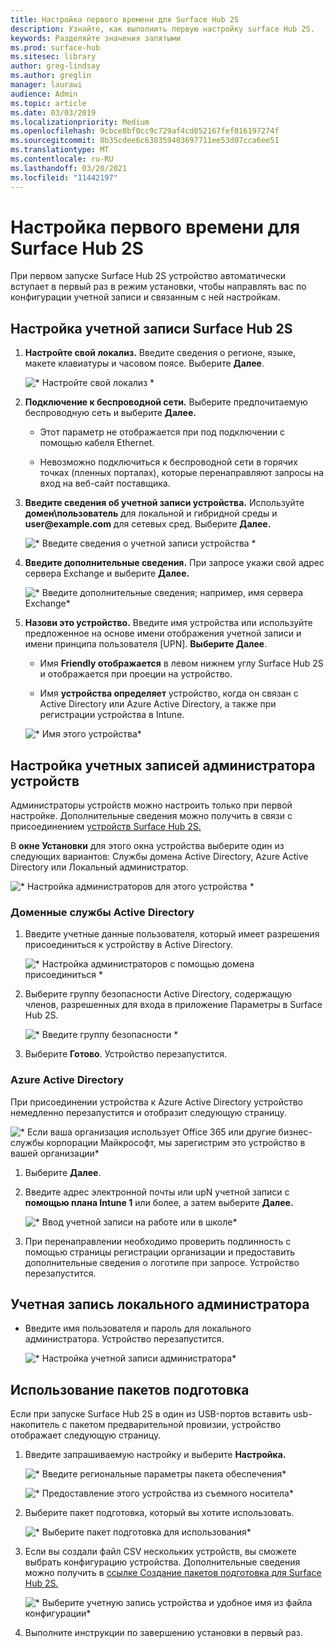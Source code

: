 ```yaml
---
title: Настройка первого времени для Surface Hub 2S
description: Узнайте, как выполнить первую настройку surface Hub 2S.
keywords: Разделяйте значения запятыми
ms.prod: surface-hub
ms.sitesec: library
author: greg-lindsay
ms.author: greglin
manager: laurawi
audience: Admin
ms.topic: article
ms.date: 03/03/2019
ms.localizationpriority: Medium
ms.openlocfilehash: 9cbce8bf0cc9c729af4cd052167fef016197274f
ms.sourcegitcommit: 8b35cdee6c638359403697711ee53d07cca6ee51
ms.translationtype: MT
ms.contentlocale: ru-RU
ms.lasthandoff: 03/20/2021
ms.locfileid: "11442197"
---
```

# <a name="first-time-setup-for-surface-hub-2s"></a>Настройка первого времени для Surface Hub 2S

При первом запуске Surface Hub 2S устройство автоматически вступает в первый раз в режим установки, чтобы направлять вас по конфигурации учетной записи и связанным с ней настройкам.

## <a name="configuring-surface-hub-2s-account"></a>Настройка учетной записи Surface Hub 2S

1. **Настройте свой локализ.** Введите сведения о регионе, языке, макете клавиатуры и часовом поясе. Выберите **Далее**.

   ![* Настройте свой локализ *](images/sh2-run1.png)

1. **Подключение к беспроводной сети.** Выберите предпочитаемую беспроводную сеть и выберите **Далее.**

   - Этот параметр не отображается при под подключении с помощью кабеля Ethernet.

   - Невозможно подключиться к беспроводной сети в горячих точках (пленных порталах), которые перенаправляют запросы на вход на веб-сайт поставщика.

3. **Введите сведения об учетной записи устройства.** Используйте **домен\пользователь** для локальной и гибридной среды и **user\@example.com** для сетевых сред. Выберите **Далее.**

   ![* Введите сведения о учетной записи устройства *](images/sh2-run2.png)

1. **Введите дополнительные сведения.** При запросе укажи свой адрес сервера Exchange и выберите **Далее.**

   ![* Введите дополнительные сведения; например, имя сервера Exchange*](images/sh2-run3.png)

1. **Назови это устройство.** Введите имя устройства или используйте предложенное на основе имени отображения учетной записи и имени принципа пользователя [UPN]. **Выберите Далее**.

   - Имя **Friendly отображается** в левом нижнем углу Surface Hub 2S и отображается при проеции на устройство.

   - Имя **устройства определяет** устройство, когда он связан с Active Directory или Azure Active Directory, а также при регистрации устройства в Intune.

   ![* Имя этого устройства*](images/sh2-run4.png)
 

## <a name="configuring-device-admin-accounts"></a>Настройка учетных записей администратора устройств

Администраторы устройств можно настроить только при первой настройке. Дополнительные сведения можно получить в связи с присоединением [устройств Surface Hub 2S.](https://docs.microsoft.com/surface-hub/prepare-your-environment-for-surface-hub#device-affiliation)

В **окне Установки** для этого окна устройства выберите один из следующих вариантов: Службы домена Active Directory, Azure Active Directory или Локальный администратор.

![* Настройка администраторов для этого устройства *](images/sh2-run5.png)

### <a name="active-directory-domain-services"></a>Доменные службы Active Directory

1. Введите учетные данные пользователя, который имеет разрешения присоединиться к устройству в Active Directory.

    ![* Настройка администраторов с помощью домена присоединиться *](images/sh2-run6.png)

2. Выберите группу безопасности Active Directory, содержащую членов, разрешенных для входа в приложение Параметры в Surface Hub 2S.

   ![* Введите группу безопасности *](images/sh2-run7.png)

1. Выберите **Готово**. Устройство перезапустится.

### <a name="azure-active-directory"></a>Azure Active Directory

При присоединении устройства к Azure Active Directory устройство немедленно перезапустится и отобразит следующую страницу.

![* Если ваша организация использует Office 365 или другие бизнес-службы корпорации Майкрософт, мы зарегистрим это устройство в вашей организации*](images/sh2-run8.png)

1. Выберите **Далее**.

1. Введите адрес электронной почты или upN учетной записи с **помощью плана Intune 1** или более, а затем выберите **Далее.**

   ![* Ввод учетной записи на работе или в школе*](images/sh2-run9.png)

1. При перенаправлении необходимо проверить подлинность с помощью страницы регистрации организации и предоставить дополнительные сведения о логотипе при запросе. Устройство перезапустится.

## <a name="local-administrator-account"></a>Учетная запись локального администратора

- Введите имя пользователя и пароль для локального администратора. Устройство перезапустится.

  ![* Настройка учетной записи администратора*](images/sh2-run10.png)
 
## <a name="using-provisioning-packages"></a>Использование пакетов подготовка

Если при запуске Surface Hub 2S в один из USB-портов вставить usb-накопитель с пакетом предварительной провизии, устройство отображает следующую страницу.

1. Введите запрашиваемую настройку и выберите **Настройка.**

   ![* Введите региональные параметры пакета обеспечения*](images/sh2-run11.png)

   ![* Предоставление этого устройства из съемного носитела*](images/sh2-run12.png)

2. Выберите пакет подготовка, который вы хотите использовать.

   ![* Выберите пакет подготовка для использования*](images/sh2-run13.png)

3. Если вы создали файл CSV нескольких устройств, вы сможете выбрать конфигурацию устройства. Дополнительные сведения можно получить в [ссылке Создание пакетов подготовка для Surface Hub 2S.](https://docs.microsoft.com/surface-hub/surface-hub-2s-deploy#provisioning-multiple-devices-csv-file)

   ![* Выберите учетную запись устройства и удобное имя из файла конфигурации*](images/sh2-run14.png)

4. Выполните инструкции по завершению установки в первый раз.
